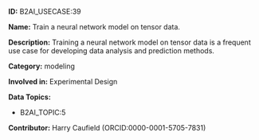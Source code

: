 **ID:** B2AI_USECASE:39

**Name:** Train a neural network model on tensor data.

**Description:** Training a neural network model on tensor data is a frequent use case for developing data analysis and prediction methods.

**Category:** modeling

**Involved in:** Experimental Design

**Data Topics:**

- B2AI_TOPIC:5

**Contributor:** Harry Caufield
 (ORCID:0000-0001-5705-7831)

